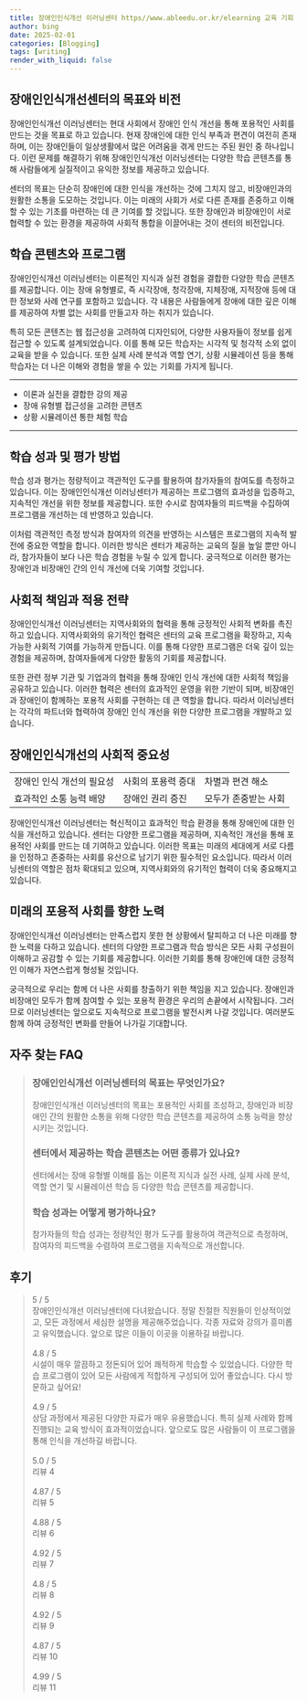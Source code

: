 ```yaml
---
title: 장애인인식개선 이러닝센터 https//www.ableedu.or.kr/elearning 교육 기회
author: bing
date: 2025-02-01
categories: [Blogging]
tags: [writing]
render_with_liquid: false
---
```



<h2 id='장애인인식개선센터의 목표와 비전'>장애인인식개선센터의 목표와 비전</h2>

<p>장애인인식개선 이러닝센터는 현대 사회에서 장애인 인식 개선을 통해 포용적인 사회를 만드는 것을 목표로 하고 있습니다. 현재 장애인에 대한 인식 부족과 편견이 여전히 존재하며, 이는 장애인들이 일상생활에서 많은 어려움을 겪게 만드는 주된 원인 중 하나입니다. 이런 문제를 해결하기 위해 장애인인식개선 이러닝센터는 다양한 학습 콘텐츠를 통해 사람들에게 실질적이고 유익한 정보를 제공하고 있습니다.</p>

<p>센터의 목표는 단순히 장애인에 대한 인식을 개선하는 것에 그치지 않고, 비장애인과의 원활한 소통을 도모하는 것입니다. 이는 미래의 사회가 서로 다른 존재를 존중하고 이해할 수 있는 기초를 마련하는 데 큰 기여를 할 것입니다. 또한 장애인과 비장애인이 서로 협력할 수 있는 환경을 제공하여 사회적 통합을 이끌어내는 것이 센터의 비전입니다.</p>

<h2 id='학습 콘텐츠와 프로그램'>학습 콘텐츠와 프로그램</h2>

<p>장애인인식개선 이러닝센터는 이론적인 지식과 실전 경험을 결합한 다양한 학습 콘텐츠를 제공합니다. 이는 장애 유형별로, 즉 시각장애, 청각장애, 지체장애, 지적장애 등에 대한 정보와 사례 연구를 포함하고 있습니다. 각 내용은 사람들에게 장애에 대한 깊은 이해를 제공하여 차별 없는 사회를 만들고자 하는 취지가 있습니다.</p>

<p>특히 모든 콘텐츠는 웹 접근성을 고려하여 디자인되어, 다양한 사용자들이 정보를 쉽게 접근할 수 있도록 설계되었습니다. 이를 통해 모든 학습자는 시각적 및 청각적 소외 없이 교육을 받을 수 있습니다. 또한 실제 사례 분석과 역할 연기, 상황 시뮬레이션 등을 통해 학습자는 더 나은 이해와 경험을 쌓을 수 있는 기회를 가지게 됩니다.</p>

<hr />

<ul>
    <li>이론과 실전을 결합한 강의 제공</li>
    <li>장애 유형별 접근성을 고려한 콘텐츠</li>
    <li>상황 시뮬레이션 통한 체험 학습</li>
</ul>

<hr />

<h2 id='학습 성과 및 평가 방법'>학습 성과 및 평가 방법</h2>

<p>학습 성과 평가는 정량적이고 객관적인 도구를 활용하여 참가자들의 참여도를 측정하고 있습니다. 이는 장애인인식개선 이러닝센터가 제공하는 프로그램의 효과성을 입증하고, 지속적인 개선을 위한 정보를 제공합니다. 또한 수시로 참여자들의 피드백을 수집하여 프로그램을 개선하는 데 반영하고 있습니다.</p>

<p>이처럼 객관적인 측정 방식과 참여자의 의견을 반영하는 시스템은 프로그램의 지속적 발전에 중요한 역할을 합니다. 이러한 방식은 센터가 제공하는 교육의 질을 높일 뿐만 아니라, 참가자들이 보다 나은 학습 경험을 누릴 수 있게 합니다. 궁극적으로 이러한 평가는 장애인과 비장애인 간의 인식 개선에 더욱 기여할 것입니다.</p>

<h2 id='사회적 책임과 적용 전략'>사회적 책임과 적용 전략</h2>

<p>장애인인식개선 이러닝센터는 지역사회와의 협력을 통해 긍정적인 사회적 변화를 촉진하고 있습니다. 지역사회와의 유기적인 협력은 센터의 교육 프로그램을 확장하고, 지속 가능한 사회적 기여를 가능하게 만듭니다. 이를 통해 다양한 프로그램은 더욱 깊이 있는 경험을 제공하며, 참여자들에게 다양한 활동의 기회를 제공합니다.</p>

<p>또한 관련 정부 기관 및 기업과의 협력을 통해 장애인 인식 개선에 대한 사회적 책임을 공유하고 있습니다. 이러한 협력은 센터의 효과적인 운영을 위한 기반이 되며, 비장애인과 장애인이 함께하는 포용적 사회를 구현하는 데 큰 역할을 합니다. 따라서 이러닝센터는 각각의 파트너와 협력하여 장애인 인식 개선을 위한 다양한 프로그램을 개발하고 있습니다.</p>

<h2 id='장애인인식개선의 사회적 중요성'>장애인인식개선의 사회적 중요성</h2>

<table>
    <tr>
        <td>장애인 인식 개선의 필요성</td>
        <td>사회의 포용력 증대</td>
        <td>차별과 편견 해소</td>
    </tr>
    <tr>
        <td>효과적인 소통 능력 배양</td>
        <td>장애인 권리 증진</td>
        <td>모두가 존중받는 사회</td>
    </tr>
</table>

<p>장애인인식개선 이러닝센터는 혁신적이고 효과적인 학습 환경을 통해 장애인에 대한 인식을 개선하고 있습니다. 센터는 다양한 프로그램을 제공하며, 지속적인 개선을 통해 포용적인 사회를 만드는 데 기여하고 있습니다. 이러한 목표는 미래의 세대에게 서로 다름을 인정하고 존중하는 사회를 유산으로 남기기 위한 필수적인 요소입니다. 따라서 이러닝센터의 역할은 점차 확대되고 있으며, 지역사회와의 유기적인 협력이 더욱 중요해지고 있습니다.</p>

<h2 id='미래의 포용적 사회를 향한 노력'>미래의 포용적 사회를 향한 노력</h2>

<p>장애인인식개선 이러닝센터는 만족스럽지 못한 현 상황에서 탈피하고 더 나은 미래를 향한 노력을 다하고 있습니다. 센터의 다양한 프로그램과 학습 방식은 모든 사회 구성원이 이해하고 공감할 수 있는 기회를 제공합니다. 이러한 기회를 통해 장애인에 대한 긍정적인 이해가 자연스럽게 형성될 것입니다.</p>

<p>궁극적으로 우리는 함께 더 나은 사회를 창출하기 위한 책임을 지고 있습니다. 장애인과 비장애인 모두가 함께 참여할 수 있는 포용적 환경은 우리의 손끝에서 시작됩니다. 그러므로 이러닝센터는 앞으로도 지속적으로 프로그램을 발전시켜 나갈 것입니다. 여러분도 함께 하여 긍정적인 변화를 만들어 나가길 기대합니다.</p>


<h2 id='자주_찾는_FAQ'>자주 찾는 FAQ</h2>
<div itemscope="" itemtype="https://schema.org/FAQPage"> 
<blockquote> 
<div itemscope="" itemprop="mainEntity" itemtype="https://schema.org/Question"> 
<h3 itemprop="name">장애인인식개선 이러닝센터의 목표는 무엇인가요?</h3> 
<div itemscope="" itemprop="acceptedAnswer" itemtype="https://schema.org/Answer"> 
<span itemprop="text"> 
<p>장애인인식개선 이러닝센터의 목표는 포용적인 사회를 조성하고, 장애인과 비장애인 간의 원활한 소통을 위해 다양한 학습 콘텐츠를 제공하여 소통 능력을 향상시키는 것입니다.</p> 
</span> 
</div> 
</div> 

<div itemscope="" itemprop="mainEntity" itemtype="https://schema.org/Question"> 
<h3 itemprop="name">센터에서 제공하는 학습 콘텐츠는 어떤 종류가 있나요?</h3> 
<div itemscope="" itemprop="acceptedAnswer" itemtype="https://schema.org/Answer"> 
<span itemprop="text"> 
<p>센터에서는 장애 유형별 이해를 돕는 이론적 지식과 실전 사례, 실제 사례 분석, 역할 연기 및 시뮬레이션 학습 등 다양한 학습 콘텐츠를 제공합니다.</p> 
</span> 
</div> 
</div>

<div itemscope="" itemprop="mainEntity" itemtype="https://schema.org/Question"> 
<h3 itemprop="name">학습 성과는 어떻게 평가하나요?</h3> 
<div itemscope="" itemprop="acceptedAnswer" itemtype="https://schema.org/Answer"> 
<span itemprop="text"> 
<p>참가자들의 학습 성과는 정량적인 평가 도구를 활용하여 객관적으로 측정하며, 참여자의 피드백을 수렴하여 프로그램을 지속적으로 개선합니다.</p> 
</span> 
</div> 
</div> 
</blockquote> 
</div>
<h2 id='후기'>후기</h2>
<div itemscope itemtype="https://schema.org/Product">
  <blockquote>
  <div itemprop="review" itemscope itemtype="https://schema.org/Review">
      <div itemprop="reviewRating" itemscope itemtype="https://schema.org/Rating"> <span itemprop="ratingValue">5</span> / <span itemprop="bestRating">5</span> </div>
      <span itemprop="reviewBody">장애인인식개선 이러닝센터에 다녀왔습니다. 정말 친절한 직원들이 인상적이었고, 모든 과정에서 세심한 설명을 제공해주었습니다. 각종 자료와 강의가 흥미롭고 유익했습니다. 앞으로 많은 이들이 이곳을 이용하길 바랍니다.</span>
  </div>
  <br>
  <div itemprop="review" itemscope itemtype="https://schema.org/Review">
      <div itemprop="reviewRating" itemscope itemtype="https://schema.org/Rating"> <span itemprop="ratingValue">4.8</span> / <span itemprop="bestRating">5</span> </div>
      <span itemprop="reviewBody">시설이 매우 깔끔하고 정돈되어 있어 쾌적하게 학습할 수 있었습니다. 다양한 학습 프로그램이 있어 모든 사람에게 적합하게 구성되어 있어 좋았습니다. 다시 방문하고 싶어요!</span>
  </div>
  <br>
  <div itemprop="review" itemscope itemtype="https://schema.org/Review">
      <div itemprop="reviewRating" itemscope itemtype="https://schema.org/Rating"> <span itemprop="ratingValue">4.9</span> / <span itemprop="bestRating">5</span> </div>
      <span itemprop="reviewBody">상담 과정에서 제공된 다양한 자료가 매우 유용했습니다. 특히 실제 사례와 함께 진행되는 교육 방식이 효과적이었습니다. 앞으로도 많은 사람들이 이 프로그램을 통해 인식을 개선하길 바랍니다.</span>
  </div>
  <br>
  <div itemprop="review" itemscope itemtype="https://schema.org/Review">
      <div itemprop="reviewRating" itemscope itemtype="https://schema.org/Rating"> <span itemprop="ratingValue">5.0</span> / <span itemprop="bestRating">5</span> </div>
      <span itemprop="reviewBody">리뷰 4</span>
  </div>
  <br>
  <div itemprop="review" itemscope itemtype="https://schema.org/Review">
      <div itemprop="reviewRating" itemscope itemtype="https://schema.org/Rating"> <span itemprop="ratingValue">4.87</span> / <span itemprop="bestRating">5</span> </div>
      <span itemprop="reviewBody">리뷰 5</span>
  </div>
  <br>
  <div itemprop="review" itemscope itemtype="https://schema.org/Review">
      <div itemprop="reviewRating" itemscope itemtype="https://schema.org/Rating"> <span itemprop="ratingValue">4.88</span> / <span itemprop="bestRating">5</span> </div>
      <span itemprop="reviewBody">리뷰 6</span>
  </div>
  <br>
  <div itemprop="review" itemscope itemtype="https://schema.org/Review">
      <div itemprop="reviewRating" itemscope itemtype="https://schema.org/Rating"> <span itemprop="ratingValue">4.92</span> / <span itemprop="bestRating">5</span> </div>
      <span itemprop="reviewBody">리뷰 7</span>
  </div>
  <br>
  <div itemprop="review" itemscope itemtype="https://schema.org/Review">
      <div itemprop="reviewRating" itemscope itemtype="https://schema.org/Rating"> <span itemprop="ratingValue">4.8</span> / <span itemprop="bestRating">5</span> </div>
      <span itemprop="reviewBody">리뷰 8</span>
  </div>
  <br>
  <div itemprop="review" itemscope itemtype="https://schema.org/Review">
      <div itemprop="reviewRating" itemscope itemtype="https://schema.org/Rating"> <span itemprop="ratingValue">4.92</span> / <span itemprop="bestRating">5</span> </div>
      <span itemprop="reviewBody">리뷰 9</span>
  </div>
  <br>
  <div itemprop="review" itemscope itemtype="https://schema.org/Review">
      <div itemprop="reviewRating" itemscope itemtype="https://schema.org/Rating"> <span itemprop="ratingValue">4.87</span> / <span itemprop="bestRating">5</span> </div>
      <span itemprop="reviewBody">리뷰 10</span>
  </div>
  <br>
  <div itemprop="review" itemscope itemtype="https://schema.org/Review">
      <div itemprop="reviewRating" itemscope itemtype="https://schema.org/Rating"> <span itemprop="ratingValue">4.99</span> / <span itemprop="bestRating">5</span> </div>
      <span itemprop="reviewBody">리뷰 11</span>
  </div>
  </blockquote>
</div>
